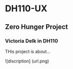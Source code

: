  # DH110-UX

## Zero Hunger Project 
### Victoria Delk in DH110 

THis project is about...


![discription] (url.png)
